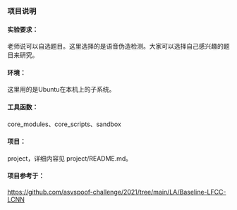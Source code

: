 ### 项目说明

#### 实验要求：

老师说可以自选题目。这里选择的是语音伪造检测。大家可以选择自己感兴趣的题目来研究。

#### 环境：

这里用的是Ubuntu在本机上的子系统。

#### 工具函数：

core_modules、core_scripts、sandbox

#### 项目：

project，详细内容见 project/README.md。

#### 项目参考于：

https://github.com/asvspoof-challenge/2021/tree/main/LA/Baseline-LFCC-LCNN